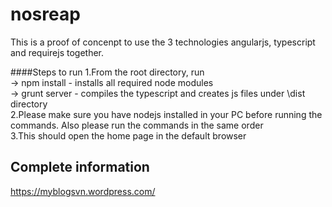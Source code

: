# nosreap
This is a proof of concenpt to use the 3 technologies angularjs, typescript and requirejs together.

####Steps to run
1.From the root directory, run <br />
  -> npm install - installs all required node modules <br />
  -> grunt server - compiles the typescript and creates js files under <root>\dist directory <br />
2.Please make sure you have nodejs installed in your PC before running the commands. Also please run the commands in the same order <br />
3.This should open the home page in the default browser <br />

## Complete information
https://myblogsvn.wordpress.com/
